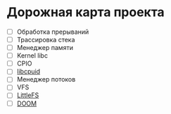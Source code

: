 # Дорожная карта проекта

- [ ] Обработка прерываний
- [ ] Трассировка стека
- [ ] Менеджер памяти
- [ ] Kernel libc
- [ ] CPIO
- [ ] [libcpuid](https://github.com/anrieff/libcpuid)
- [ ] Менеджер потоков
- [ ] VFS
- [ ] [LittleFS](https://github.com/littlefs-project/littlefs)
- [ ] [DOOM](https://github.com/Daivuk/PureDOOM)
